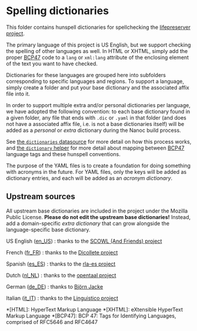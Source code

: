 # Spelling dictionaries

This folder contains hunspell dictionaries for spellchecking the [lifepreserver
project](https://github.com/pentandra/lifepreserver).

The primary language of this project is US English, but we support checking the
spelling of other languages as well. In HTML or XHTML, simply add the proper
[BCP47](https://tools.ietf.org/html/bcp47) code to a `lang` or `xml:lang`
attribute of the enclosing element of the text you want to have checked.

Dictionaries for these languages are grouped here into subfolders corresponding
to specific languages and regions. To support a language, simply create a
folder and put your base dictionary and the associated affix file into it.

In order to support multiple extra and/or personal dictionaries per language,
we have adopted the following convention: to each base dictionary found in a
given folder, any file that ends with `.dic` or `.yaml` in that folder (and
does not have a associated affix file, i.e. is not a base dictionaries itself)
will be added as a _personal_ or _extra_ dictionary during the Nanoc build
process.

See [the `dictionaries` datasource](../../lib/data_sources/dictionaries.rb) for
more detail on how this process works, and [the `dictionary`
helper](../../lib/filters/spell_checker/dictionary.rb) for more detail about
mapping between [BCP47](https://tools.ietf.org/html/bcp47) language tags and
these hunspell conventions.

The purpose of the YAML files is to create a foundation for doing something
with acronyms in the future. For YAML files, only the keys will be added as
dictionary entries, and each will be added as an _acronym dictionary_.

## Upstream sources

All upstream base dictionaries are included in the project under the Mozilla
Public License. **Please do not edit the upstream base dictionaries!** Instead,
add a domain-specific _extra dictionary_ that can grow alongside the
language-specific base dictionary.

US English ([en_US](en_US/))
: thanks to the [SCOWL (And Friends) project](http://wordlist.aspell.net/)

French ([fr_FR](fr_FR/))
: thanks to the [Dicollete project](http://www.dicollecte.org/home.php?prj=fr)

Spanish ([es_ES](es_ES/))
: thanks to the [rla-es project](https://github.com/sbosio/rla-es)

Dutch ([nl_NL](nl_NL/))
: thanks to the [opentaal project](http://www.opentaal.org/)

German ([de_DE](de_DE/))
: thanks to [Björn Jacke](https://www.j3e.de/ispell/igerman98/)

Italian ([it_IT](it_IT/))
: thanks to the [Linguistico project](http://sourceforge.net/projects/linguistico/)

*[HTML]: HyperText Markup Language
*[XHTML]: eXtensible HyperText Markup Language
*[BCP47]: BCP 47: Tags for Identifying Languages, comprised of RFC5646 and RFC4647
